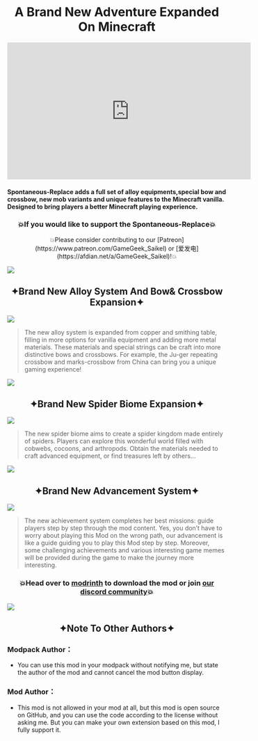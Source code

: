 # <div style="text-align: center;">A Brand New Adventure Expanded On Minecraft</div>

<iframe width="560" height="315" src="https://www.youtube-nocookie.com/embed/SpDuqRVBmPI" title="YouTube video player" frameborder="0" allow="accelerometer; autoplay; clipboard-write; encrypted-media; gyroscope; picture-in-picture; web-share" allowfullscreen></iframe>

#### Spontaneous-Replace adds a full set of alloy equipments,special bow and crossbow, new mob variants and unique features to the Minecraft vanilla. Designed to bring players a better Minecraft playing experience.

### <div style="text-align: center;">💥If you would like to support the Spontaneous-Replace💥</div>

 <div style="text-align: center;">💥Please consider contributing to our [Patreon](https://www.patreon.com/GameGeek_Saikel) or [爱发电](https://afdian.net/a/GameGeek_Saikel)!💥</div>

![](https://cdn.modrinth.com/data/i7bdRH9R/images/ef0693f505f68a08dbc546d5373fc8fd827ba1c9.png)

## <div style="text-align: center;">✦Brand New Alloy System And Bow& Crossbow Expansion✦</div>

![](https://cdn.modrinth.com/data/i7bdRH9R/images/62cb587030b3212ae98f503996f59734ce23c88d.gif)

> The new alloy system is expanded from copper and smithing table, filling in more options for vanilla equipment and adding more metal materials. These
> materials and special strings can be craft into more distinctive bows and crossbows. For example, the Ju-ger repeating crossbow and marks-crossbow from China
> can bring you a unique gaming experience!

![](https://cdn.modrinth.com/data/i7bdRH9R/images/ef0693f505f68a08dbc546d5373fc8fd827ba1c9.png)

## <div style="text-align: center;">✦Brand New Spider Biome Expansion✦</div>

![](https://cdn.modrinth.com/data/i7bdRH9R/images/ea90c3f854c77ed77607d8e268859d2b249d9c40.gif)

> The new spider biome aims to create a spider kingdom made entirely of spiders. Players can explore this wonderful world filled with cobwebs, cocoons, and
> arthropods. Obtain the materials needed to craft advanced equipment, or find treasures left by others...

![](https://cdn.modrinth.com/data/i7bdRH9R/images/ef0693f505f68a08dbc546d5373fc8fd827ba1c9.png)

## <div style="text-align: center;">✦Brand New Advancement System✦</div>

![](https://cdn.modrinth.com/data/i7bdRH9R/images/84cb170a73408a4271859c8827584e733e01b2da.gif)

> The new achievement system completes her best missions: guide players step by step through the mod content. Yes, you don’t have to worry about playing this
> Mod on the wrong path, our advancement is like a guide guiding you to play this Mod step by step. Moreover, some challenging achievements and various
> interesting game memes will be provided during the game to make the journey more interesting.

### <div style="text-align: center;">💥Head over to [modrinth](https://modrinth.com/mod/spontaneous-replace) to download the mod or join [our discord community](https://discord.com/invite/ChRbMFgVw3)💥</div>

![](https://cdn.modrinth.com/data/i7bdRH9R/images/ef0693f505f68a08dbc546d5373fc8fd827ba1c9.png)

## <div style="text-align: center;">✦Note To Other Authors✦</div>

### Modpack Author：

- You can use this mod in your modpack without notifying me, but state the author of the mod and cannot cancel the mod button display.

### Mod Author：

- This mod is not allowed in your mod at all, but this mod is open source on GitHub, and you can use the code according to the license without asking me. But
  you can make your own extension based on this mod, I fully support it.